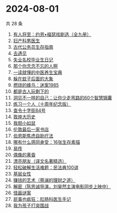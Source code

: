 # 2024-08-01

共 28 条

<!-- BEGIN WEREAD -->
<!-- 最后更新时间 2024-08-01 17:01:01 +0800 -->
1. [有人将至：约恩•福瑟戏剧选（全九册）](https://weread.qq.com/web/bookDetail/b4732ca0813ab8f5bg013f74)
1. [妇产科男医生](https://weread.qq.com/web/bookDetail/f1432510813ab90d1g017504)
1. [古代公务员生存指南](https://weread.qq.com/web/bookDetail/eaa32890813ab90edg010bd5)
1. [去遇见](https://weread.qq.com/web/bookDetail/a3d32170813ab907fg0154f3)
1. [失业名校毕业生日记](https://weread.qq.com/web/bookDetail/16132ea0813ab8407g014249)
1. [那个你念念不忘的人啊](https://weread.qq.com/web/bookDetail/db632090813ab9080g012d29)
1. [一读就懂的中医养生宝典](https://weread.qq.com/web/bookDetail/00f32900813ab909eg018e04)
1. [躲在蚊子后面的大象](https://weread.qq.com/web/bookDetail/bfc32800813ab883bg0165f3)
1. [燃烧的蜂鸟：迷案1985](https://weread.qq.com/web/bookDetail/ea2329f0813ab90d0g017199)
1. [都是古人玩剩下的](https://weread.qq.com/web/bookDetail/17b32b90813ab8ee5g017b91)
1. [洞见不一样的自己：让你少走弯路的60个智慧锦囊](https://weread.qq.com/web/bookDetail/28b327b0813ab90d6g016de6)
1. [练习一个人（十周年纪念版）](https://weread.qq.com/web/bookDetail/2ad32340813ab8b4ag017c32)
1. [查令十字街84号](https://weread.qq.com/web/bookDetail/966326705c8498966c05e8e)
1. [敦煌大历史](https://weread.qq.com/web/bookDetail/c4832a70813ab76a1g0188fb)
1. [我胆小如鼠](https://weread.qq.com/web/bookDetail/276323e0813ab90a5g0144d7)
1. [伦敦最后一家书店](https://weread.qq.com/web/bookDetail/74232650813ab6e09g0125fb)
1. [伯恩斯焦虑自助疗法](https://weread.qq.com/web/bookDetail/6d832250721eb3ec6d8a8d8)
1. [哪有什么感同身受：16张生存素描](https://weread.qq.com/web/bookDetail/45f32bc0813ab9011g015a01)
1. [易传](https://weread.qq.com/web/bookDetail/2e3326e0813ab9043g018091)
1. [偶像的黄昏](https://weread.qq.com/web/bookDetail/3ee32870813ab905cg018b90)
1. [漂亮朋友（译文名著精选）](https://weread.qq.com/web/bookDetail/9b532fc05e39149b5a55f66)
1. [轻松破解生活难题：民法典100讲](https://weread.qq.com/web/bookDetail/59732da0813ab9052g016b28)
1. [基层女性](https://weread.qq.com/web/bookDetail/d3c3209072646383d3ce031)
1. [赚钱的艺术（蔡澜的理财之道）](https://weread.qq.com/web/bookDetail/1fe32b60813ab9052g011c9e)
1. [解密（陈思诚导演，刘昊然主演电影同步上映中）](https://weread.qq.com/web/bookDetail/e1c32c205c9f30e1cdf7d38)
1. [怪画谜案](https://weread.qq.com/web/bookDetail/45632580813ab90d8g018fd7)
1. [屁事也疯狂：肛肠科医生手记](https://weread.qq.com/web/bookDetail/cf232020813ab9051g017394)
1. [我为孩子打突围战](https://weread.qq.com/web/bookDetail/2de32bf0813ab8de9g019ec3)
<!-- END WEREAD -->
